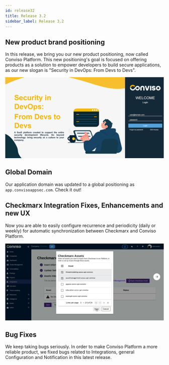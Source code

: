 ```yaml
---
id: release32
title: Release 3.2
sidebar_label: Release 3.2
---
```


## New product brand positioning

In this release, we bring you our new product positioning, now called Conviso Platform. This new positioning's goal is focused on offering products as a solution to empower developers to build secure applications, as our new slogan is "Security in DevOps: From Devs to Devs".

<div style={{textAlign: 'center'}}>

![img](../../static/img/release32-img1.png)

</div>

## Global Domain

Our application domain was updated to a global positioning as ```app.convisoappsec.com```. Check it out!

## Checkmarx Integration Fixes, Enhancements and new UX

Now you are able to easily configure recurrence and periodicity (daily or weekly) for automatic synchronization between Checkmarx and Conviso Platform.

<div style={{textAlign: 'center'}}>

![img](../../static/img/release32-img2.png)

</div>

## Bug Fixes

We keep taking bugs seriously. In order to make Conviso Platform a more reliable product, we fixed bugs related to Integrations, general Configuration and Notification in this latest release. 